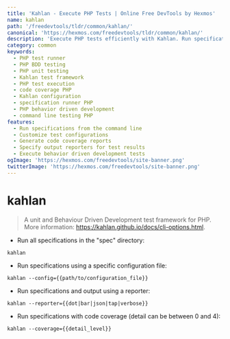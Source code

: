 ```yaml
---
title: 'Kahlan - Execute PHP Tests | Online Free DevTools by Hexmos'
name: kahlan
path: '/freedevtools/tldr/common/kahlan/'
canonical: 'https://hexmos.com/freedevtools/tldr/common/kahlan/'
description: 'Execute PHP tests efficiently with Kahlan. Run specifications, generate code coverage reports, and customize testing environments easily. Free online tool, no registration required.'
category: common
keywords:
  - PHP test runner
  - PHP BDD testing
  - PHP unit testing
  - Kahlan test framework
  - PHP test execution
  - code coverage PHP
  - Kahlan configuration
  - specification runner PHP
  - PHP behavior driven development
  - command line testing PHP
features:
  - Run specifications from the command line
  - Customize test configurations
  - Generate code coverage reports
  - Specify output reporters for test results
  - Execute behavior driven development tests
ogImage: 'https://hexmos.com/freedevtools/site-banner.png'
twitterImage: 'https://hexmos.com/freedevtools/site-banner.png'
---
```


# kahlan

> A unit and Behaviour Driven Development test framework for PHP.
> More information: <https://kahlan.github.io/docs/cli-options.html>.

- Run all specifications in the "spec" directory:

`kahlan`

- Run specifications using a specific configuration file:

`kahlan --config={{path/to/configuration_file}}`

- Run specifications and output using a reporter:

`kahlan --reporter={{dot|bar|json|tap|verbose}}`

- Run specifications with code coverage (detail can be between 0 and 4):

`kahlan --coverage={{detail_level}}`
